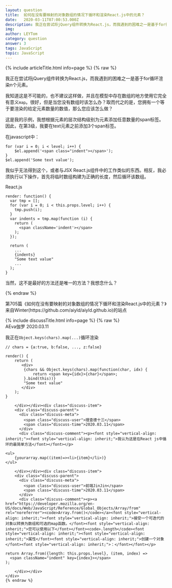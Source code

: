 ```yaml
---
layout: question
title:  如何在没有要映射的对象数组的情况下循环和渲染React.js中的元素？
date:   2020-03-11T07:00:53.000Z
description: 我正在尝试将jQuery组件转换为React.js，而我遇到的困难之一是基于for循环渲染n个元素。  我知道这是不可能的，也不建议这样做，并且在模型...
img: 
author: LEYTom
category: question
answer: 3
tags: JavaScript
topic: JavaScript
---
```

<div class="article-root">
  <div class="article">
    {% include articleTitle.html info=page %}
    {% raw %}
    <div class="article-content"><p><font style="vertical-align: inherit;"><font style="vertical-align: inherit;">我正在尝试将jQuery组件转换为React.js，而我遇到的困难之一是基于for循环渲染n个元素。  </font></font></p>

<p><font style="vertical-align: inherit;"><font style="vertical-align: inherit;">我知道这是不可能的，也不建议这样做，并且在模型中存在数组的地方使用它完全有意义</font></font><code>map</code><font style="vertical-align: inherit;"><font style="vertical-align: inherit;">。</font><font style="vertical-align: inherit;">很好，但是当您没有数组时该怎么办？</font><font style="vertical-align: inherit;">取而代之的是，您拥有一个等于要渲染的给定元素数量的数值，那么您应该怎么做？</font></font></p>

<p><font style="vertical-align: inherit;"><font style="vertical-align: inherit;">这是我的示例，我想根据元素的层次结构级别为元素添加任意数量的span标签。</font><font style="vertical-align: inherit;">因此，在第3级，我要在text元素之前添加3个span标签。  </font></font></p>

<p><font style="vertical-align: inherit;"><font style="vertical-align: inherit;">在javascript中：</font></font></p>

<pre><code>for (var i = 0; i &lt; level; i++) {<font></font>
    $el.append('&lt;span class="indent"&gt;&lt;/span&gt;');<font></font>
}<font></font>
$el.append('Some text value');<font></font>
</code></pre>

<p><font style="vertical-align: inherit;"><font style="vertical-align: inherit;">我似乎无法得到这个，或者与JSX React.js组件中的工作类似的东西。</font><font style="vertical-align: inherit;">相反，我必须执行以下操作，首先将临时数组构建为正确的长度，然后循环该数组。</font></font></p>

<p><font style="vertical-align: inherit;"><font style="vertical-align: inherit;">React.js</font></font></p>

<pre><code>render: function() {<font></font>
  var tmp = [];<font></font>
  for (var i = 0; i &lt; this.props.level; i++) {<font></font>
    tmp.push(i);<font></font>
  }<font></font>
  var indents = tmp.map(function (i) {<font></font>
    return (<font></font>
      &lt;span className='indent'&gt;&lt;/span&gt;<font></font>
    );<font></font>
  });<font></font>
<font></font>
  return (<font></font>
    ...<font></font>
    {indents}<font></font>
    "Some text value"<font></font>
    ...<font></font>
  );<font></font>
}<font></font>
</code></pre>

<p><font style="vertical-align: inherit;"><font style="vertical-align: inherit;">当然，这不是最好的方法还是唯一的方法？</font><font style="vertical-align: inherit;">我想念什么？</font></font></p></div>
    {% endraw %}
  </div>
  <p class="winter_mark">第705篇《如何在没有要映射的对象数组的情况下循环和渲染React.js中的元素？》来自Winter(https://github.com/aiyld/aiyld.github.io)的站点</p>
  <div class="discuss-wrapper">
    {% include discussTitle.html info=page %}
    {% raw %}
    <div class="discuss-list">
    <div class="discuss-item">
        <div class="discuss-parent">
          <div class="discuss-meta">
            <span class="discuss-user">AEva伽罗</span>
            <span class="discuss-time">2020.03.11</span>
          </div>
          <div class="discuss-comment"><p><font style="vertical-align: inherit;"><font style="vertical-align: inherit;">我正在</font></font><code>Object.keys(chars).map(...)</code><font style="vertical-align: inherit;"><font style="vertical-align: inherit;">循环渲染</font></font></p>

<pre><code>// chars = {a:true, b:false, ..., z:false}<font></font>
<font></font>
render() {<font></font>
    return (<font></font>
       &lt;div&gt;<font></font>
        {chars &amp;&amp; Object.keys(chars).map(function(char, idx) {<font></font>
            return &lt;span key={idx}&gt;{char}&lt;/span&gt;;<font></font>
        }.bind(this))}<font></font>
        "Some text value"<font></font>
       &lt;/div&gt;<font></font>
    );<font></font>
}<font></font>
</code></pre></div>
        </div></div><div class="discuss-item">
        <div class="discuss-parent">
          <div class="discuss-meta">
            <span class="discuss-user">理查德十三</span>
            <span class="discuss-time">2020.03.11</span>
          </div>
          <div class="discuss-comment"><p><font style="vertical-align: inherit;"><font style="vertical-align: inherit;">我认为这是在React js中循环的最简单方法</font></font></p>

<pre><code>&lt;ul&gt;<font></font>
    {yourarray.map((item)=&gt;&lt;li&gt;{item}&lt;/li&gt;)}<font></font>
&lt;/ul&gt;<font></font>
</code></pre></div>
        </div></div><div class="discuss-item">
        <div class="discuss-parent">
          <div class="discuss-meta">
            <span class="discuss-user">前端JinJin</span>
            <span class="discuss-time">2020.03.11</span>
          </div>
          <div class="discuss-comment"><p><a href="https://developer.mozilla.org/en-US/docs/Web/JavaScript/Reference/Global_Objects/Array/from" rel="noreferrer"><code>Array.from()</code></a><font style="vertical-align: inherit;"><font style="vertical-align: inherit;">接受一个可迭代的对象以转换为数组和可选的map函数。</font><font style="vertical-align: inherit;">您可以使用以下</font></font><code>.length</code><font style="vertical-align: inherit;"><font style="vertical-align: inherit;">属性</font><font style="vertical-align: inherit;">创建一个对象</font><font style="vertical-align: inherit;">：</font></font></p>

<pre><code>return Array.from({length: this.props.level}, (item, index) =&gt; <font></font>
  &lt;span className="indent" key={index}&gt;&lt;/span&gt;<font></font>
);<font></font>
</code></pre></div>
        </div></div>
    </div>
    {% endraw %}
  </div>
<div>
